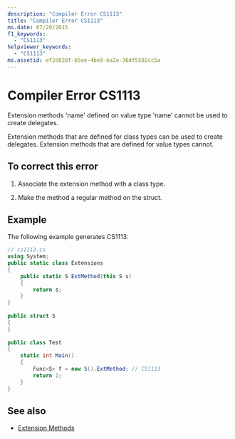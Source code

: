 ```yaml
---
description: "Compiler Error CS1113"
title: "Compiler Error CS1113"
ms.date: 07/20/2015
f1_keywords: 
  - "CS1113"
helpviewer_keywords: 
  - "CS1113"
ms.assetid: ef2d828f-b5ee-4be9-ba2e-36df5502cc5a
---
```

# Compiler Error CS1113
Extension methods 'name' defined on value type 'name' cannot be used to create delegates.  
  
 Extension methods that are defined for class types can be used to create delegates. Extension methods that are defined for value types cannot.  
  
## To correct this error  
  
1. Associate the extension method with a class type.  
  
2. Make the method a regular method on the struct.  
  
## Example  
 The following example generates CS1113:  
  
```csharp  
// cs1113.cs  
using System;  
public static class Extensions  
{  
    public static S ExtMethod(this S s)  
    {  
        return s;  
    }  
}  
  
public struct S  
{  
}  
  
public class Test  
{  
    static int Main()  
    {  
        Func<S> f = new S().ExtMethod; // CS1113  
        return 1;  
    }  
}  
```  
  
## See also

- [Extension Methods](../programming-guide/classes-and-structs/extension-methods.md)
